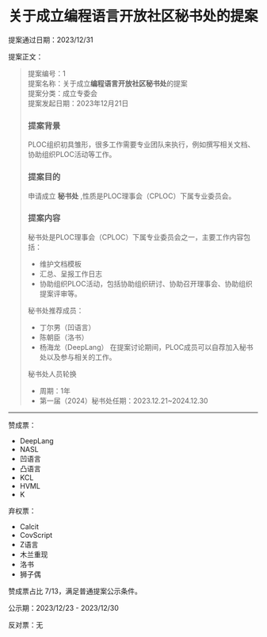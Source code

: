 # 关于成立编程语言开放社区秘书处的提案

提案通过日期：2023/12/31

提案正文：

> 提案编号：1  
> 提案名称：关于成立**编程语言开放社区秘书处**的提案  
> 提案分类：成立专委会  
> 提案发起日期：2023年12月21日  
> 
> ### 提案背景
> PLOC组织初具雏形，很多工作需要专业团队来执行，例如撰写相关文档、协助组织PLOC活动等工作。
> 
> ### 提案目的
> 申请成立 **秘书处** ,性质是PLOC理事会（CPLOC）下属专业委员会。
> 
> ### 提案内容
> 秘书处是PLOC理事会（CPLOC）下属专业委员会之一，主要工作内容包括：
> - 维护文档模板
> - 汇总、呈报工作日志
> - 协助组织PLOC活动，包括协助组织研讨、协助召开理事会、协助组织提案评审等。
> 
> 秘书处推荐成员：
> - 丁尔男（凹语言）
> - 陈朝臣（洛书）
> - 杨海龙（DeepLang）
> 在提案讨论期间，PLOC成员可以自荐加入秘书处以及参与相关的工作。
> 
> 秘书处人员轮换
> - 周期：1年
> - 第一届（2024）秘书处任期：2023.12.21~2024.12.30

---

赞成票：
- DeepLang
- NASL
- 凹语言
- 凸语言
- KCL
- HVML
- K

弃权票：
- Calcit
- CovScript
- Z语言
- 木兰重现
- 洛书
- 狮子偶

赞成票占比 7/13，满足普通提案公示条件。

公示期：2023/12/23 - 2023/12/30

反对票：无